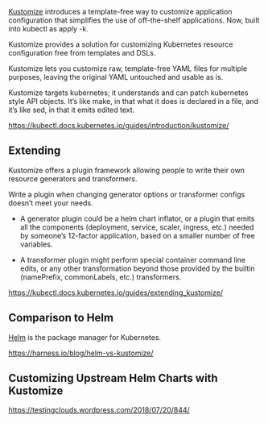 

[Kustomize](https://kustomize.io/) introduces a template-free way to customize application configuration that simplifies the use of off-the-shelf applications. Now, built into kubectl as apply -k.


Kustomize provides a solution for customizing Kubernetes resource configuration free from templates and DSLs.

Kustomize lets you customize raw, template-free YAML files for multiple purposes, leaving the original YAML untouched and usable as is.

Kustomize targets kubernetes; it understands and can patch kubernetes style API objects. It’s like make, in that what it does is declared in a file, and it’s like sed, in that it emits edited text.

https://kubectl.docs.kubernetes.io/guides/introduction/kustomize/

## Extending

Kustomize offers a plugin framework allowing people to write their own resource generators and transformers.

Write a plugin when changing generator options or transformer configs doesn’t meet your needs.

- A generator plugin could be a helm chart inflator, or a plugin that emits all the components (deployment, service, scaler, ingress, etc.) needed by someone’s 12-factor application, based on a smaller number of free variables.

- A transformer plugin might perform special container command line edits, or any other transformation beyond those provided by the builtin (namePrefix, commonLabels, etc.) transformers.

https://kubectl.docs.kubernetes.io/guides/extending_kustomize/


## Comparison to Helm

[Helm](Helm) is the package manager for Kubernetes.

https://harness.io/blog/helm-vs-kustomize/


## Customizing Upstream Helm Charts with Kustomize

https://testingclouds.wordpress.com/2018/07/20/844/